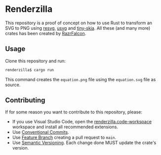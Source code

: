# Renderzilla

This repository is a proof of concept on how to use Rust to transform an SVG to PNG using [resvg](https://github.com/RazrFalcon/resvg), [usvg](https://github.com/RazrFalcon/resvg/tree/master/crates/usvg) and [tiny-skia](https://github.com/RazrFalcon/tiny-skia). All these (and many more) crates has been created by [RazrFalcon](https://github.com/RazrFalcon).

## Usage

Clone this repository and run:

```bash
renderzilla$ cargo run
```

This command creates the `equation.png` file using the `equation.svg` file as source.

## Contributing

If for some reason you want to contribute to this repository, please:

* If you use Visual Studio Code, open the [renderzilla.code-workspace](./renderzilla.code-workspace) workspace and install all recommended extensions.
* Use [Conventional Commits](https://www.conventionalcommits.org/).
* Use [Feature Branch](https://www.atlassian.com/git/tutorials/comparing-workflows/feature-branch-workflow) creating a pull request to `main`.
* Use [Semantic Versioning](https://semver.org/). Each change done MUST update the crate's version.
